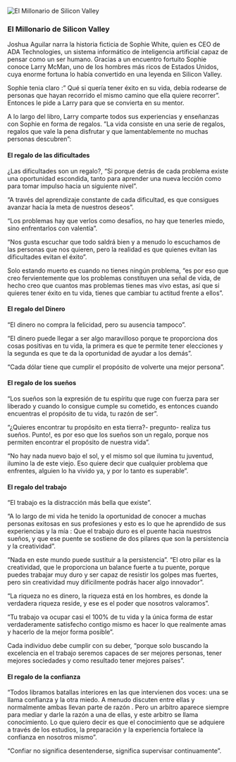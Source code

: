 ![El Millonario de Silicon Valley](/portfolio/images/blog/blog_silicon_valley_opt.png)

### El Millonario de Silicon Valley

Joshua Aguilar narra la historia ficticia de Sophie White,  quien es CEO de ADA Technologies, un sistema informático de inteligencia artificial capaz de pensar como un ser humano. Gracias a un encuentro fortuito Sophie conoce  Larry McMan, uno de los hombres más ricos de Estados Unidos, cuya enorme fortuna lo había convertido en una leyenda en Silicon Valley.

Sophie tenia claro :” Qué si quería tener éxito en su vida, debía rodearse de personas que hayan recorrido el mismo camino que ella quiere recorrer”. Entonces le pide a Larry para que se convierta en su mentor.

A lo largo del libro, Larry  comparte todos sus experiencias y enseñanzas con Sophie en forma de regalos. ”La vida consiste en una serie de regalos, regalos que vale la pena disfrutar y que lamentablemente no muchas personas descubren”:

#### El regalo de las dificultades
¿Las dificultades son un regalo?, “Si porque detrás de cada problema existe una  oportunidad escondida, tanto para aprender una nueva lección como para tomar impulso hacia un siguiente nivel”.

“A través del aprendizaje  constante de cada dificultad, es que consigues avanzar hacia la meta de nuestros deseos”.

“Los problemas hay que  verlos como desafíos, no hay que tenerles miedo, sino enfrentarlos con valentía”.

“Nos gusta escuchar que todo saldrá bien y a menudo lo escuchamos de las personas que nos quieren, pero la realidad es que quienes evitan las dificultades evitan el éxito”.

Solo estando muerto es  cuando no tienes ningún problema, “es por eso que creo fervientemente que  los problemas constituyen una  señal de vida, de hecho creo que cuantos mas problemas tienes mas vivo estas, así que  si quieres tener éxito en tu vida, tienes que cambiar tu actitud frente a ellos”.

#### El regalo del Dinero
“El dinero no compra la felicidad, pero su ausencia tampoco”.

“El dinero puede llegar a ser algo maravilloso porque te proporciona dos cosas positivas en tu vida, la primera es que te permite tener elecciones y la segunda es que te da la oportunidad de ayudar a los demás”.

“Cada dólar tiene que cumplir el propósito de volverte una mejor persona”.

#### El regalo de los sueños
“Los sueños son la expresión de tu espíritu que ruge con fuerza para ser liberado y cuando lo consigue cumple su cometido, es entonces cuando encuentras el propósito de tu vida, tu razón de ser”.

“¿Quieres encontrar tu propósito en esta tierra?- pregunto- realiza tus sueños. Punto!, es por eso que los sueños son un regalo, porque nos permiten encontrar el propósito de nuestra vida”.

“No hay nada nuevo bajo el sol, y el mismo sol que ilumina tu juventud, ilumino la de este viejo. Eso quiere decir que cualquier problema que enfrentes, alguien lo ha vivido ya, y por lo tanto es superable”.

#### El regalo del trabajo
“El trabajo es la distracción más bella que  existe”.

“A lo largo de mi vida he tenido la oportunidad de conocer a muchas personas exitosas en sus profesiones y esto es lo que he aprendido de sus experiencias y la mía : Que  el trabajo duro es el puente hacia nuestros sueños, y que ese puente se sostiene de dos pilares que son la persistencia y la creatividad”.

“Nada en este mundo puede sustituir a la persistencia”.
“El otro pilar es la creatividad, que le proporciona un balance  fuerte a tu puente, porque puedes trabajar muy duro y ser capaz de resistir los golpes mas fuertes, pero sin creatividad muy difícilmente podrás hacer algo innovador”.

“La riqueza no es dinero, la riqueza está en los hombres, es donde la verdadera riqueza reside, y ese es el poder que nosotros valoramos”.

“Tu trabajo va ocupar casi el 100% de tu vida y la única forma de estar verdaderamente satisfecho contigo mismo es hacer lo que realmente amas y hacerlo de la mejor forma posible”.

Cada individuo debe cumplir con  su deber, “porque solo buscando la excelencia en el trabajo seremos capaces de ser mejores personas, tener mejores sociedades y como resultado tener mejores países”.

#### El regalo de la confianza
“Todos libramos batallas interiores en las que intervienen dos voces: una  se llama confianza y la otra miedo. A menudo discuten entre ellas  y normalmente ambas llevan parte de razón . Pero un arbitro aparece siempre para mediar y darle la razón a una de ellas, y este arbitro se llama conocimiento. Lo que quiero decir es que el conocimiento que se adquiere a través de los estudios, la preparación y la experiencia  fortalece la confianza en nosotros mismo”.

“Confiar no significa desentenderse, significa supervisar continuamente”.